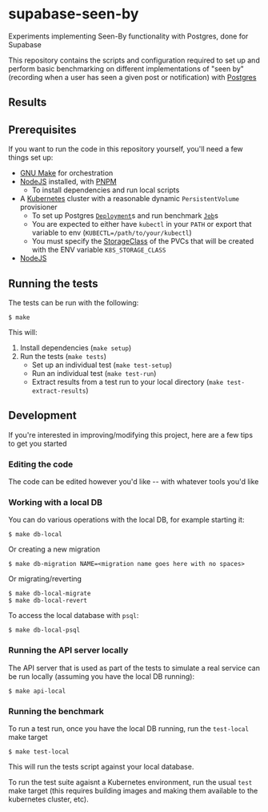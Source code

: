 # supabase-seen-by

Experiments implementing Seen-By functionality with Postgres, done for Supabase

This repository contains the scripts and configuration required to set up and perform basic benchmarking on different implementations of "seen by" (recording when a user has seen a given post or notification) with [Postgres][pg]

## Results

## Prerequisites

If you want to run the code in this repository yourself, you'll need a few things set up:

- [GNU Make][gnu-make] for orchestration
- [NodeJS][node] installed, with [PNPM][pnpm]
  - To install dependencies and run local scripts
- A [Kubernetes][k8s] cluster with a reasonable dynamic `PersistentVolume` provisioner
  - To set up Postgres [`Deployment`][k8s-deployment]s and run benchmark [`Job`][k8s-job]s
  - You are expected to either have `kubectl` in your `PATH` or export that variable to env (`KUBECTL=/path/to/your/kubectl`)
  - You must specify the [StorageClass][k8s-storageclass] of the PVCs that will be created with the ENV variable `K8S_STORAGE_CLASS`
- [NodeJS][node]

## Running the tests

The tests can be run with the following:

```console
$ make
```

This will:

1. Install dependencies (`make setup`)
2. Run the tests (`make tests`)
   - Set up an individual test (`make test-setup`)
   - Run an individual test (`make test-run`)
   - Extract results from a test run to your local directory (`make test-extract-results`)

## Development

If you're interested in improving/modifying this project, here are a few tips to get you started

### Editing the code

The code can be edited however you'd like -- with whatever tools you'd like

### Working with a local DB

You can do various operations with the local DB, for example starting it:

```console
$ make db-local
```

Or creating a new migration

```console
$ make db-migration NAME=<migration name goes here with no spaces>
```

Or migrating/reverting

```console
$ make db-local-migrate
$ make db-local-revert
```

To access the local database with `psql`:

```console
$ make db-local-psql
```

### Running the API server locally

The API server that is used as part of the tests to simulate a real service can be run locally (assuming you have the local DB running):

```console
$ make api-local
```

### Running the benchmark

To run a test run, once you have the local DB running, run the `test-local` make target

```console
$ make test-local
```

This will run the tests script against your local database.

To run the test suite agaisnt a Kubernetes environment, run the usual `test` make target (this requires building images and making them available to the kubernetes cluster, etc).

[k8s]: https://kubernetes.io
[pg]: https://postgresql.org
[node]: https://nodejs.org
[pnpm]: https://pnpm.io
[k8s-deployment]: https://kubernetes.io/docs/concepts/workloads/controllers/deployment/
[k8s-job]: https://kubernetes.io/docs/concepts/workloads/controllers/job/
[gnu-make]: https://www.gnu.org/software/make
[k8s-storageclass]: https://kubernetes.io/docs/concepts/storage/storage-classes/
